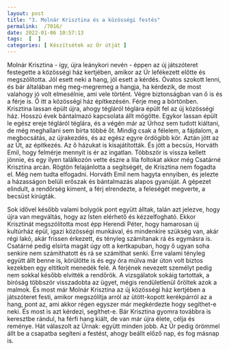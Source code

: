 ```yaml
---
layout: post
title: "3. Molnár Krisztina és a közösségi festés"
permalink:  /7016/ 
date: 2022-01-06 10:57:13
tags:  [  ] 
categories: [ Készítsétek az Úr útját ]
---
```

Molnár Krisztina - így, újra leánykori nevén - éppen az új játszóteret festegette a közösségi ház kertjében, amikor az Úr lefékezett előtte és megszólította. Jól esett neki a hang, jól esett a kérdés. Óvatos szokott lenni, és bár általában még meg-megremeg a hangja, ha kérdezik, de most valahogy jó volt elmesélnie, ami vele történt. Végre biztonságban van ő is és a férje is. Ő itt a közösségi ház építkezésén. Férje meg a börtönben. Krisztina lassan épült újra, ahogy tégláról téglára épült fel az új közösségi ház. Hosszú évek bántalmazó kapcsolata állt mögötte. Egykor lassan épült le egész ereje tégláról téglára, és a végén már az Úrhoz sem tudott kiáltani, de még meghallani sem bírta többé őt. Mindig csak a félelem, a fájdalom, a megbocsátás, az újrakezdés, és az egész egyre ördögibb kör. Aztán jött az az Út, az építkezés. Az ő házukat is kisajátították. És jött a becsüs, Horváth Emil, hogy felmérje mennyit is ér az ingatlan. Többször is vissza kellett jönnie, és egy ilyen találkozón vette észre a lila foltokat akkor még Csatárné Krisztina arcán. Rögtön felajánlotta a segítségét, de Krisztina nem fogadta el. Még nem tudta elfogadni. Horváth Emil nem hagyta ennyiben, és jelezte a házasságon belüli erőszak és bántalmazás alapos gyanúját. A gépezet elindult, a rendőrség kiment, a férj elrendezte, a feleségét megverte, a becsüst kirúgták. 

Sok idővel később valami bolygók pont együtt álltak, talán azt jelezve, hogy újra van megváltás, hogy az Isten elérhető és kézzelfogható. Ekkor Krisztinát megszólította most épp Herendi Péter, hogy hamarosan új kultúrház épül, igazi közösségi munkával, és mindenkire szükség van, akár régi lakó, akár frissen érkezett, és tényleg számítanak rá és egymásra is. Csatárné pedig elsírta magát úgy ott a kertkapuban, hogy ő ugyan soha senkire nem számíthatott és rá se számíthat senki. Erre valami tényleg együtt állt benne is, körülötte is és egy óra múlva már úton volt biztos kezekben egy eltitkolt menedék felé. A férjének nevezett személyt pedig nem sokkal később elvitték a rendőrök. A vizsgálatok sokáig tartottak, a bíróság többször visszadobta az ügyet, mégis rendületlenül őröltek azok a malmok. És most már Molnár Krisztina az új közösségi ház kertjében a játszóteret festi, amikor megszólítja arról az ütött-kopott kerékpárról az a hang, pont az, ami akkor régen egyszer már megkérdezte hogy segíthet-e neki. És most is azt kérdezi, segíthet-e. Bár Krisztina gyomra továbbra is keresztbe rándul, ha férfi hang kiált, de van már újra élete, célja és reménye. Hát válaszolt az Úrnak: együtt minden jobb. Az Úr pedig örömmel állt be a csapatba segíteni a festést, ahogy beállt előző nap, és fog másnap is.
